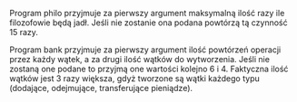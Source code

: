 Program philo przyjmuje za pierwszy argument maksymalną ilość razy ile filozofowie będą jadł. Jeśli nie zostanie ona podana powtórzą tą czynność 15 razy.

Program bank przyjmuje za pierwszy argument ilość powtórzeń operacji przez każdy wątek, a za drugi ilość wątków do wytworzenia. Jeśli nie zostaną one podane to przyjmą one wartości kolejno 6 i 4. Faktyczna ilość wątków jest 3 razy większa, gdyż tworzone są wątki każdego typu (dodające, odejmujące, transferujące pieniądze).